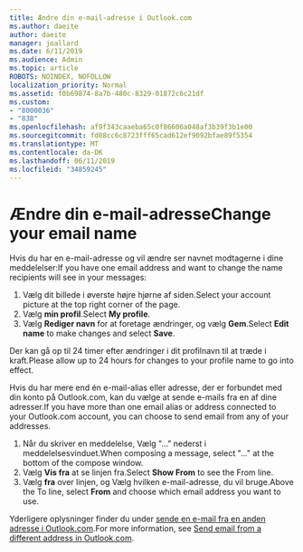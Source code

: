 ```yaml
---
title: Ændre din e-mail-adresse i Outlook.com
ms.author: daeite
author: daeite
manager: joallard
ms.date: 6/11/2019
ms.audience: Admin
ms.topic: article
ROBOTS: NOINDEX, NOFOLLOW
localization_priority: Normal
ms.assetid: f0b69874-8a7b-480c-8329-01872c6c21df
ms.custom:
- "8000036"
- "838"
ms.openlocfilehash: af9f343caaeba65c0f86606a048af3b39f3b1e00
ms.sourcegitcommit: fd08cc6c8723fff65cad612ef9092bfae89f5354
ms.translationtype: MT
ms.contentlocale: da-DK
ms.lasthandoff: 06/11/2019
ms.locfileid: "34859245"
---
```

# <a name="change-your-email-name"></a><span data-ttu-id="8e7f8-102">Ændre din e-mail-adresse</span><span class="sxs-lookup"><span data-stu-id="8e7f8-102">Change your email name</span></span>

<span data-ttu-id="8e7f8-103">Hvis du har en e-mail-adresse og vil ændre ser navnet modtagerne i dine meddelelser:</span><span class="sxs-lookup"><span data-stu-id="8e7f8-103">If you have one email address and want to change the name recipients will see in your messages:</span></span>
  
1. <span data-ttu-id="8e7f8-104">Vælg dit billede i øverste højre hjørne af siden.</span><span class="sxs-lookup"><span data-stu-id="8e7f8-104">Select your account picture at the top right corner of the page.</span></span>
2. <span data-ttu-id="8e7f8-105">Vælg **min profil**.</span><span class="sxs-lookup"><span data-stu-id="8e7f8-105">Select **My profile**.</span></span>
3. <span data-ttu-id="8e7f8-106">Vælg **Rediger navn** for at foretage ændringer, og vælg **Gem**.</span><span class="sxs-lookup"><span data-stu-id="8e7f8-106">Select **Edit name** to make changes and select **Save**.</span></span>

<span data-ttu-id="8e7f8-107">Der kan gå op til 24 timer efter ændringer i dit profilnavn til at træde i kraft.</span><span class="sxs-lookup"><span data-stu-id="8e7f8-107">Please allow up to 24 hours for changes to your profile name to go into effect.</span></span>
  
<span data-ttu-id="8e7f8-108">Hvis du har mere end én e-mail-alias eller adresse, der er forbundet med din konto på Outlook.com, kan du vælge at sende e-mails fra en af dine adresser.</span><span class="sxs-lookup"><span data-stu-id="8e7f8-108">If you have more than one email alias or address connected to your Outlook.com account, you can choose to send email from any of your addresses.</span></span>
  
1. <span data-ttu-id="8e7f8-109">Når du skriver en meddelelse, Vælg "..." nederst i meddelelsesvinduet.</span><span class="sxs-lookup"><span data-stu-id="8e7f8-109">When composing a message, select "..." at the bottom of the compose window.</span></span>
1. <span data-ttu-id="8e7f8-110">Vælg **Vis fra** at se linjen fra.</span><span class="sxs-lookup"><span data-stu-id="8e7f8-110">Select **Show From** to see the From line.</span></span>
1. <span data-ttu-id="8e7f8-111">Vælg **fra** over linjen, og Vælg hvilken e-mail-adresse, du vil bruge.</span><span class="sxs-lookup"><span data-stu-id="8e7f8-111">Above the To line, select **From** and choose which email address you want to use.</span></span>

<span data-ttu-id="8e7f8-112">Yderligere oplysninger finder du under [sende en e-mail fra en anden adresse i Outlook.com](https://go.microsoft.com/fwlink/p/?linkid=2001701&amp;clcid=0x409).</span><span class="sxs-lookup"><span data-stu-id="8e7f8-112">For more information, see [Send email from a different address in Outlook.com](https://go.microsoft.com/fwlink/p/?linkid=2001701&amp;clcid=0x409).</span></span>